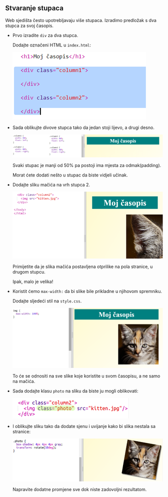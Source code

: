 ## Stvaranje stupaca

Web sjedišta često upotrebljavaju više stupaca. Izradimo predložak s dva stupca za svoj časopis.

+ Prvo izradite `div` za dva stupca.
    
    Dodajte označeni HTML u `index.html`:
    
    ![screenshot](images/magazine-columns.png)

+ Sada oblikujte divove stupca tako da jedan stoji lijevo, a drugi desno.
    
    ![screenshot](images/magazine-columns-style.png)
    
    Svaki stupac je manji od 50% pa postoji ima mjesta za odmak(padding).
    
    Morat ćete dodati nešto u stupac da biste vidjeli učinak.

+ Dodajte sliku mačića na vrh stupca 2.
    
    ![screenshot](images/magazine-kitten.png)
    
    Primijetite da je slika mačića postavljena otprilike na pola stranice, u drugom stupcu.
    
    Ipak, malo je velika!

+ Koristit ćemo `max-width:` da bi slike bile prikladne u njihovom spremniku.
    
    Dodajte sljedeći stil na `style.css`.
    
    ![screenshot](images/magazine-img-width.png)
    
    To će se odnositi na sve slike koje koristite u svom časopisu, a ne samo na mačića.

+ Sada dodajte klasu `photo` na sliku da biste ju mogli oblikovati:
    
    ![screenshot](images/magazine-photo.png)

+ I oblikujte sliku tako da dodate sjenu i uvijanje kako bi slika nestala sa stranice:
    
    ![screenshot](images/magazine-photo-style.png)
    
    Napravite dodatne promjene sve dok niste zadovoljni rezultatom.